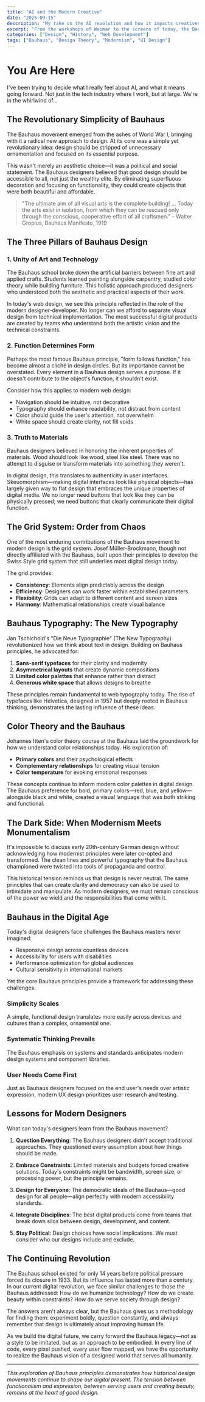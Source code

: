 ```yaml
---
title: "AI and the Modern Creative"
date: "2025-09-15"
description: "My take on the AI revolution and how it impacts creatives"
excerpt: "From the workshops of Weimar to the screens of today, the Bauhaus movement's radical approach to design continues to influence how we think about digital spaces."
categories: ["Design", "History", "Web Development"]
tags: ["Bauhaus", "Design Theory", "Modernism", "UI Design"]
---
```


# You Are Here

I've been trying to decide what I really feel about AI, and what it means going forward. Not just in the tech industry where I work, but at large. We're in the whirlwind of...

## The Revolutionary Simplicity of Bauhaus

The Bauhaus movement emerged from the ashes of World War I, bringing with it a radical new approach to design. At its core was a simple yet revolutionary idea: design should be stripped of unnecessary ornamentation and focused on its essential purpose.

This wasn't merely an aesthetic choice—it was a political and social statement. The Bauhaus designers believed that good design should be accessible to all, not just the wealthy elite. By eliminating superfluous decoration and focusing on functionality, they could create objects that were both beautiful and affordable.

> "The ultimate aim of all visual arts is the complete building! ... Today the arts exist in isolation, from which they can be rescued only through the conscious, cooperative effort of all craftsmen." - Walter Gropius, Bauhaus Manifesto, 1919

## The Three Pillars of Bauhaus Design

### 1. Unity of Art and Technology

The Bauhaus school broke down the artificial barriers between fine art and applied crafts. Students learned painting alongside carpentry, studied color theory while building furniture. This holistic approach produced designers who understood both the aesthetic and practical aspects of their work.

In today's web design, we see this principle reflected in the role of the modern designer-developer. No longer can we afford to separate visual design from technical implementation. The most successful digital products are created by teams who understand both the artistic vision and the technical constraints.

### 2. Function Determines Form

Perhaps the most famous Bauhaus principle, "form follows function," has become almost a cliché in design circles. But its importance cannot be overstated. Every element in a Bauhaus design serves a purpose. If it doesn't contribute to the object's function, it shouldn't exist.

Consider how this applies to modern web design:
- Navigation should be intuitive, not decorative
- Typography should enhance readability, not distract from content
- Color should guide the user's attention, not overwhelm
- White space should create clarity, not fill voids

### 3. Truth to Materials

Bauhaus designers believed in honoring the inherent properties of materials. Wood should look like wood, steel like steel. There was no attempt to disguise or transform materials into something they weren't.

In digital design, this translates to authenticity in user interfaces. Skeuomorphism—making digital interfaces look like physical objects—has largely given way to flat design that embraces the unique properties of digital media. We no longer need buttons that look like they can be physically pressed; we need buttons that clearly communicate their digital function.

## The Grid System: Order from Chaos

One of the most enduring contributions of the Bauhaus movement to modern design is the grid system. Josef Müller-Brockmann, though not directly affiliated with the Bauhaus, built upon their principles to develop the Swiss Style grid system that still underlies most digital design today.

The grid provides:
- **Consistency**: Elements align predictably across the design
- **Efficiency**: Designers can work faster within established parameters
- **Flexibility**: Grids can adapt to different content and screen sizes
- **Harmony**: Mathematical relationships create visual balance

## Bauhaus Typography: The New Typography

Jan Tschichold's "Die Neue Typographie" (The New Typography) revolutionized how we think about text in design. Building on Bauhaus principles, he advocated for:

1. **Sans-serif typefaces** for their clarity and modernity
2. **Asymmetrical layouts** that create dynamic compositions
3. **Limited color palettes** that enhance rather than distract
4. **Generous white space** that allows designs to breathe

These principles remain fundamental to web typography today. The rise of typefaces like Helvetica, designed in 1957 but deeply rooted in Bauhaus thinking, demonstrates the lasting influence of these ideas.

## Color Theory and the Bauhaus

Johannes Itten's color theory course at the Bauhaus laid the groundwork for how we understand color relationships today. His exploration of:

- **Primary colors** and their psychological effects
- **Complementary relationships** for creating visual tension
- **Color temperature** for evoking emotional responses

These concepts continue to inform modern color palettes in digital design. The Bauhaus preference for bold, primary colors—red, blue, and yellow—alongside black and white, created a visual language that was both striking and functional.

## The Dark Side: When Modernism Meets Monumentalism

It's impossible to discuss early 20th-century German design without acknowledging how modernist principles were later co-opted and transformed. The clean lines and powerful typography that the Bauhaus championed were twisted into tools of propaganda and control.

This historical tension reminds us that design is never neutral. The same principles that can create clarity and democracy can also be used to intimidate and manipulate. As modern designers, we must remain conscious of the power we wield and the responsibilities that come with it.

## Bauhaus in the Digital Age

Today's digital designers face challenges the Bauhaus masters never imagined:
- Responsive design across countless devices
- Accessibility for users with disabilities
- Performance optimization for global audiences
- Cultural sensitivity in international markets

Yet the core Bauhaus principles provide a framework for addressing these challenges:

### Simplicity Scales
A simple, functional design translates more easily across devices and cultures than a complex, ornamental one.

### Systematic Thinking Prevails
The Bauhaus emphasis on systems and standards anticipates modern design systems and component libraries.

### User Needs Come First
Just as Bauhaus designers focused on the end user's needs over artistic expression, modern UX design prioritizes user research and testing.

## Lessons for Modern Designers

What can today's designers learn from the Bauhaus movement?

1. **Question Everything**: The Bauhaus designers didn't accept traditional approaches. They questioned every assumption about how things should be made.

2. **Embrace Constraints**: Limited materials and budgets forced creative solutions. Today's constraints might be bandwidth, screen size, or processing power, but the principle remains.

3. **Design for Everyone**: The democratic ideals of the Bauhaus—good design for all people—align perfectly with modern accessibility standards.

4. **Integrate Disciplines**: The best digital products come from teams that break down silos between design, development, and content.

5. **Stay Political**: Design choices have social implications. We must consider who our designs include and exclude.

## The Continuing Revolution

The Bauhaus school existed for only 14 years before political pressure forced its closure in 1933. But its influence has lasted more than a century. In our current digital revolution, we face similar challenges to those the Bauhaus addressed: How do we humanize technology? How do we create beauty within constraints? How do we serve society through design?

The answers aren't always clear, but the Bauhaus gives us a methodology for finding them: experiment boldly, question constantly, and always remember that design is ultimately about improving human life.

As we build the digital future, we carry forward the Bauhaus legacy—not as a style to be imitated, but as an approach to be embodied. In every line of code, every pixel pushed, every user flow mapped, we have the opportunity to realize the Bauhaus vision of a designed world that serves all humanity.

---

*This exploration of Bauhaus principles demonstrates how historical design movements continue to shape our digital present. The tension between functionalism and expression, between serving users and creating beauty, remains at the heart of good design.*